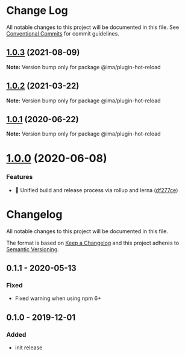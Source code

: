 # Change Log

All notable changes to this project will be documented in this file.
See [Conventional Commits](https://conventionalcommits.org) for commit guidelines.

## [1.0.3](https://github.com/seznam/IMA.js-plugins/compare/@ima/plugin-hot-reload@1.0.2...@ima/plugin-hot-reload@1.0.3) (2021-08-09)

**Note:** Version bump only for package @ima/plugin-hot-reload





## [1.0.2](https://github.com/seznam/IMA.js-plugins/compare/@ima/plugin-hot-reload@1.0.1...@ima/plugin-hot-reload@1.0.2) (2021-03-22)

**Note:** Version bump only for package @ima/plugin-hot-reload





## [1.0.1](https://github.com/seznam/IMA.js-plugins/compare/@ima/plugin-hot-reload@1.0.0...@ima/plugin-hot-reload@1.0.1) (2020-06-22)

**Note:** Version bump only for package @ima/plugin-hot-reload





# [1.0.0](https://github.com/seznam/IMA.js-plugins/compare/@ima/plugin-hot-reload@0.1.1...@ima/plugin-hot-reload@1.0.0) (2020-06-08)


### Features

* 🎸  Unified build and release process via rollup and lerna ([df277ce](https://github.com/seznam/IMA.js-plugins/commit/df277ce5bae0cacc9c5b4d6957bdc786ac9cf571))





# Changelog

All notable changes to this project will be documented in this file.

The format is based on [Keep a Changelog](http://keepachangelog.com/en/1.0.0/)
and this project adheres to [Semantic Versioning](http://semver.org/spec/v2.0.0.html).

## 0.1.1 - 2020-05-13
### Fixed
- Fixed warning when using npm 6+

## 0.1.0 - 2019-12-01
### Added
- init release
